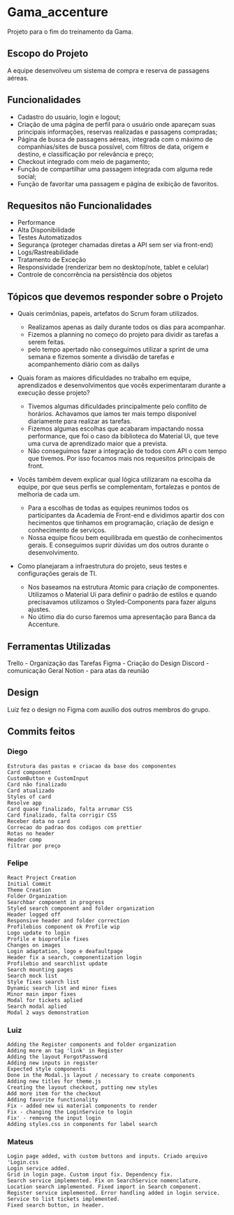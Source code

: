 # Gama_accenture

Projeto para o fim do treinamento da Gama.

## Escopo do Projeto

A equipe desenvolveu um sistema de compra e reserva de passagens aéreas.

## Funcionalidades

- Cadastro do usuário, login e logout;
- Criação de uma página de perfil para o usuário onde apareçam suas principais informações, reservas realizadas e passagens compradas;
- Página de busca de passagens aéreas, integrada com o máximo de companhias/sites de busca possível, com filtros de data, origem e destino, e classificação por relevância e preço;
- Checkout integrado com meio de pagamento;
- Função de compartilhar uma passagem integrada com alguma rede social;
- Função de favoritar uma passagem e página de exibição de favoritos.

## Requesitos não Funcionalidades

- Performance
- Alta Disponibilidade
- Testes Automatizados
- Segurança (proteger chamadas diretas a API sem ser via front-end)
- Logs/Rastreabilidade
- Tratamento de Exceção
- Responsividade (renderizar bem no desktop/note, tablet e celular)
- Controle de concorrência na persistência dos objetos

## Tópicos que devemos responder sobre o Projeto

- Quais cerimônias, papeis, artefatos do Scrum foram utilizados.

  - Realizamos apenas as daily durante todos os dias para acompanhar.
  - Fizemos a planning no começo do projeto para dividir as tarefas a serem feitas.
  - pelo tempo apertado não conseguimos utilizar a sprint de uma semana e fizemos somente a divisdão de tarefas e acompanhemento diário com as dailys

- Quais foram as maiores dificuldades no trabalho em equipe, aprendizados e desenvolvimentos que vocês experimentaram durante a execução desse projeto?

  - Tivemos algumas dificuldades principalmente pelo conflito de horários. Achavamos que iamos ter mais tempo disponível diariamente para realizar as tarefas.
  - Fizemos algumas escolhas que acabaram impactando nossa performance, que foi o caso da biblioteca do Material Ui, que teve uma curva de aprendizado maior que a prevista.
  - Não conseguimos fazer a integração de todos com API o com tempo que tivemos. Por isso focamos mais nos requesitos principais de front.

- Vocês também devem explicar qual lógica utilizaram na escolha da equipe, por que seus perfis se complementam, fortalezas e pontos de melhoria de cada um.
  - Para a escolhas de todas as equipes reunimos todos os participantes da Academia de Front-end e dividimos apartir dos con hecimentos que tinhamos em programação, criação de design e conhecimento de serviços.
  - Nossa equipe ficou bem equilibrada em questão de conhecimentos gerais. E conseguimos suprir dúvidas um dos outros durante o desenvolvimento.
- Como planejaram a infraestrutura do projeto, seus testes e configurações gerais de TI.
  - Nos baseamos na estrutura Atomic para criação de componentes. Utilizamos o Material Ui para definir o padrão de estilos e quando precisavamos utilizamos o Styled-Components para fazer alguns ajustes.
  - No útimo dia do curso faremos uma apresentação para Banca da Accenture.

## Ferramentas Utilizadas
  Trello - Organização das Tarefas
  Figma - Criação do Design
  Discord - comunicação Geral
  Notion - para atas da reunião
  
## Design
  Luiz fez o design no Figma com auxílio dos outros membros do grupo.

## Commits feitos

### Diego

    Estrutura das pastas e criacao da base dos componentes
    Card component
    CustomButton e CustomInput
    Card não finalizado
    Card atualizado
    Styles of card
    Resolve app
    Card quase finalizado, falta arrumar CSS
    Card finalizado, falta corrigir CSS
    Receber data no card
    Correcao do padrao dos codigos com prettier
    Rotas no header
    Header comp
    filtrar por preço

### Felipe

    React Project Creation
    Initial Commit 
    Theme Creation
    Folder Organization
    Searchbar component in progress
    Styled search component and folder organization
    Header logged off
    Responsive header and folder correction
    Profilebios component ok Profile wip
    Logo update to login
    Profile e bioprofile fixes
    Changes on images
    Login adaptation, logo e deafaultpage
    Header fix a search, componentization login
    Profilebio and searchlist update
    Search mounting pages
    Search mock list
    Style fixes search list
    Dynamic search list and minor fixes
    Minor main impor fixes
    Modal for tickets aplied
    Search modal aplied
    Modal 2 ways demonstration
    
### Luiz

    Adding the Register components and folder organization
    Adding more an tag 'link' in Register
    Adding the layout ForgotPassword
    Adding new inputs in register
    Expected style components
    Done in the Modal.js layout / necessary to create components
    Adding new titles for theme.js
    Creating the layout checkout, putting new styles
    Add more item for the checkout
    Adding favorite functionality
    Fix - added new ui material components to render
    Fix - changing the LoginService to login
    Fix' - removng the input login
    Adding styles.css in components for label search

### Mateus

    Login page added, with custom buttons and inputs. Criado arquivo 'Login.css
    Login service added.
    Grid in login page. Custom input fix. Dependency fix.
    Search service implemented. Fix on SearchService nomenclature.
    Location search implemented. Fixed import in Search component.
    Register service implemented. Error handling added in login service.
    Service to list tickets implemented.
    Fixed search button, in header.

